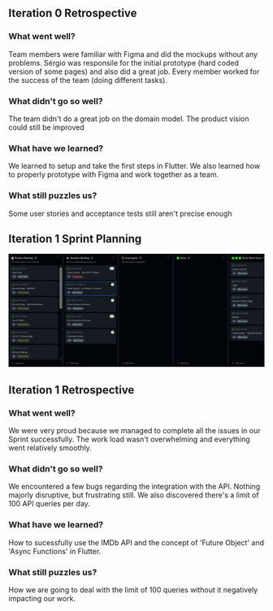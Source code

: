 ## Iteration 0 Retrospective
### What went well?
Team members were familiar with Figma and did the mockups without any problems. Sérgio was responsile for the initial prototype (hard coded version of some pages) and also did a great job. Every member worked for the success of the team (doing different tasks).

### What didn't go so well?
The team didn't do a great job on the domain model. The product vision could still be improved

### What have we learned?
We learned to setup and take the first steps in Flutter. We also learned how to properly prototype with Figma and work together as a team.

### What still puzzles us?
Some user stories and acceptance tests still aren't precise enough

## Iteration 1 Sprint Planning
![image](images/Iteration1_Backlog.jpg)

## Iteration 1 Retrospective
### What went well?
We were very proud because we managed to complete all the issues in our Sprint successfully. The work load wasn't overwhelming and everything went relatively smoothly.


### What didn't go so well?
We encountered a few bugs regarding the integration with the API. Nothing majorly disruptive, but frustrating still. We also discovered there's a limit of 100 API queries per day.


### What have we learned?
How to sucessfully use the IMDb API and the concept of 'Future Object' and 'Async Functions' in Flutter.


### What still puzzles us?
How we are going to deal with the limit of 100 queries without it negatively impacting our work.



